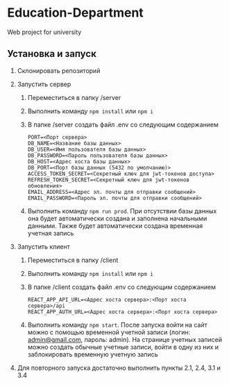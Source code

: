 # Education-Department

Web project for university

## Установка и запуск

1. Склонировать репозиторий
2. Запустить сервер

    1. Переместиться в папку /server
    2. Выполнить команду `npm install` или `npm i`
    3. В папке /server создать файл .env со следующим содержанием

        ```env
        PORT=<Порт сервера>
        DB_NAME=<Название базы данных>
        DB_USER=<Имя пользователя базы данных>
        DB_PASSWORD=<Пароль пользователя базы данных>
        DB_HOST=<Адрес хоста базы данных>
        DB_PORT=<Порт базы данных (5432 по умолчанию)>
        ACCESS_TOKEN_SECRET=<Секретный ключ для jwt-токенов доступа>
        REFRESH_TOKEN_SECRET=<Секретный ключ для jwt-токенов обновления>
        EMAIL_ADDRESS=<Адрес эл. почты для отправки сообщений>
        EMAIL_PASSWORD=<Пароль эл. почты для отправки сообщений>
        ```

    4. Выполнить команду `npm run prod`. При отсутствии базы данных она будет автоматически создана и заполнена начальными данными. Также будет автоматически создана временная учетная запись

3. Запустить клиент

    1. Переместиться в папку /client
    2. Выполнить команду `npm install` или `npm i`
    3. В папке /client создать файл .env со следующим содержанием

        ```env
        REACT_APP_API_URL=<Адрес хоста сервера>:<Порт хоста сервера>/api
        REACT_APP_AUTH_URL=<Адрес хоста сервера>:<Порт хоста сервера>
        ```

    4. Выполнить команду `npm start`. После запуска войти на сайт можно с помощью временной учетной записи (логин: admin@gmail.com, пароль: admin). На странице учетных записей можно создать обычные учетные записи, войти в одну из них и заблокировать временную учетную запись

4. Для повторного запуска достаточно выполнить пункты 2.1, 2.4, 3.1 и 3.4
